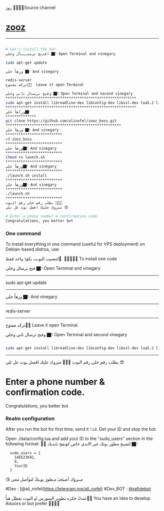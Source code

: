 زوز ✋🏿👇🏻Source channel
# [zooz](https://telegram.me/ali_nofel)


*******************************************************************
```sh

# Let's install the bot.
افتـح ترمنـــأل وخلي 👇🏿 Open Terminal and vinegary

sudo apt-get update 

ورهأَ خلي 👇🏿 And vinegary

redis-server
تركه مفتوح✋🏿  Leave it open Terminal

وفتح ترمنال ثاني وخلي 👇🏿 Open Terminal and second vinegary
************************************************************
sudo apt-get install libreadline-dev libconfig-dev libssl-dev lua5.2 liblua5.2-dev libevent-dev libjansson* libpython-dev make unzip git redis-server g++ -y --force-yes
************************************************************
ورأهأَ خلي👇🏿
**************
git clone https://github.com/alinofel/zooz_boss.git
*****************************************************
ورهأ خلي 👇🏿 And vinegary
**************************
cd zooz_boss
**************************
ورهأَ خلي👇🏿 And vinegary
**************************
chmod +x launch.sh
**************************
ورهأَ خلي👇🏿 And vinegary
**************************
./launch.sh install
**************************
ورهأَ خلي👇🏿 And vinegary
**************************
./launch.sh 
**************************
يطلب رقم خلي رقم البوت ✋🏿😘
مبروك عليك افضل بوت عل تلي 😍

# Enter a phone number & confirmation code.
Congratulations, you better bot
```
### One command
To install everything in one command (useful for VPS deployment) on Debian-based distros, use:

لتنصيب البوـب بكوَدَ واحد فقط َ ✋🏿😘👇🏿 To install one code

فتح ترمنال وخلي 👇🏿 Open Terminal and vinegary
*******************
sudo apt-get update 
*******************
ورهأَ خلي 👇🏿 And vinegary
*******************
redis-server
*******************
تركه مفتوح✋🏿 Leave it open Terminal

وفتح ترمنال ثاني وخلي 👇🏿 Open Terminal and second vinegary
```sh

sudo apt-get install libreadline-dev libconfig-dev libssl-dev lua5.2 liblua5.2-dev libevent-dev libjansson* libpython-dev make unzip git redis-server g++ -y --force-yes && git clone https://github.com/alinofel/zooz_boss.git && cd zooz_boss && chmod +x launch.sh && ./launch.sh install && ./launch.sh
```

* * *
يطلب رقم خلي رقم البوت ✋🏿😘
مبروك عليك افضل بوت عل تلي 😍

# Enter a phone number & confirmation code.
Congratulations, you better bot

### Realm configuration

After you run the bot for first time, send it `!id`. Get your ID and stop the bot.

Open ./data/config.lua and add your ID to the "sudo_users" section in the following format:
✋🏿 لتصبح مطور بوتك غير الايدي خاص كونفج بايديك 👇🏿
```
  sudo_users = {
    146523692,
    0,
    YourID
  }
```
😘 مـبروَك أصبَحتـَ مـطورَ بوـتكَ لتوأصل معي 

#Dev : [@ali_nofel(https://telegram.me/ali_nofel)
#Dev_BOT :  [@rafidebot](https://telegram.me/rafidebot)

عندكَ فكره تطوير السورس او البوت تفظل هنأَ☝🏿️
You have an idea to develop Alsoors or bot prefer ☝🏿️✋🏿
